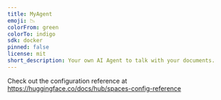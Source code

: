 ```yaml
---
title: MyAgent
emoji: 📉
colorFrom: green
colorTo: indigo
sdk: docker
pinned: false
license: mit
short_description: Your own AI Agent to talk with your documents.
---
```


Check out the configuration reference at https://huggingface.co/docs/hub/spaces-config-reference
